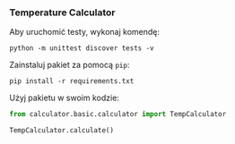 ### Temperature Calculator

Aby uruchomić testy, wykonaj komendę:
```shell
python -m unittest discover tests -v
```

Zainstaluj pakiet za pomocą `pip`:
```shell
pip install -r requirements.txt
```

Użyj pakietu w swoim kodzie:

```python
from calculator.basic.calculator import TempCalculator

TempCalculator.calculate()
```
